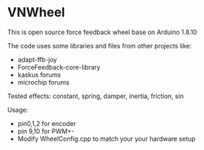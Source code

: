 
# VNWheel
This is open source force feedback wheel base on Arduino 1.8.10

The code uses some libraries and files from other projects like:
- adapt-ffb-joy 
- ForceFeedback-core-library
- kaskus forums
- microchip forums

Tested effects: constant, spring, damper, inertia, friction, sin

Usage:
- pin0,1,2 for encoder
- pin 9,10 for PWM+-
- Modify WheelConfig.cpp to match your your hardware setup
